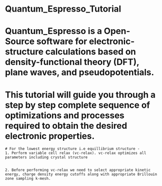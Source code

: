 # Quantum_Espresso_Tutorial
# Quantum_Espresso is a Open-Source software for electronic-structure calculations based on density-functional theory (DFT), plane waves, and pseudopotentials. 
# This tutorial will guide you through a step by step complete sequence of optimizations and processes required to obtain the desired electronic properties. 

    # For the lowest energy structure i.e equillibrium structure - 
    1. Perform variable cell relax (vc-relax). vc-relax optimizes all parameters including crystal structure 
    
    
    2. Before performing vc-relax we need to select appropriate kinetic energy, charge density energy cutoffs along with appropriate Brillouin zone sampling k-mesh. 
